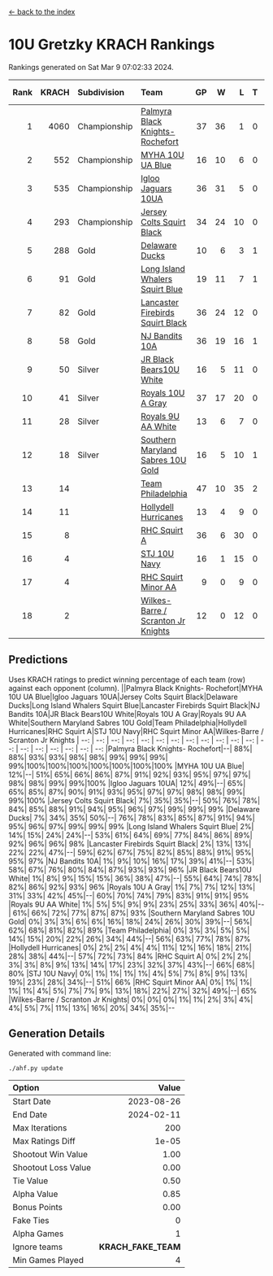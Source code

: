 [<- back to the index](readme.md)
# 10U Gretzky KRACH Rankings
Rankings generated on Sat Mar  9 07:02:33 2024.

Rank|KRACH|Subdivision|Team|GP|W|L|T|OTW|OTL|SoS|Exp Wins|Win Diff
---:|---:|:---|:---|---:|---:|---:|---:|---:|---:|---:|---:|---:
1|4060|Championship|[Palmyra Black Knights- Rochefort](https://gamesheetstats.com/seasons/3659/teams/140260/schedule)|37|36|1|0|0|1|135|36.8|-0.0
2|552|Championship|[MYHA 10U UA Blue](https://gamesheetstats.com/seasons/3659/teams/140258/schedule)|16|10|6|0|0|0|1101|10.8|-0.0
3|535|Championship|[Igloo Jaguars 10UA](https://gamesheetstats.com/seasons/3659/teams/140253/schedule)|36|31|5|0|0|1|207|31.9|0.0
4|293|Championship|[Jersey Colts Squirt Black](https://gamesheetstats.com/seasons/3659/teams/140254/schedule)|34|24|10|0|1|3|558|24.9|0.0
5|288|Gold|[Delaware Ducks](https://gamesheetstats.com/seasons/3659/teams/140218/schedule)|10|6|3|1|0|0|1134|7.3|-0.0
6|91|Gold|[Long Island Whalers Squirt Blue](https://gamesheetstats.com/seasons/3659/teams/140257/schedule)|19|11|7|1|0|0|474|12.4|0.0
7|82|Gold|[Lancaster Firebirds Squirt Black](https://gamesheetstats.com/seasons/3659/teams/140256/schedule)|36|24|12|0|2|1|500|24.9|0.0
8|58|Gold|[NJ Bandits 10A](https://gamesheetstats.com/seasons/3659/teams/140259/schedule)|36|19|16|1|0|1|143|20.4|0.0
9|50|Silver|[JR Black Bears10U White](https://gamesheetstats.com/seasons/3659/teams/140255/schedule)|16|5|11|0|1|1|884|5.9|0.0
10|41|Silver|[Royals 10U A Gray](https://gamesheetstats.com/seasons/3659/teams/140262/schedule)|37|17|20|0|2|2|431|17.9|0.0
11|28|Silver|[Royals 9U AA White](https://gamesheetstats.com/seasons/3659/teams/140225/schedule)|13|6|7|0|0|0|84|6.9|0.0
12|18|Silver|[Southern Maryland Sabres 10U Gold](https://gamesheetstats.com/seasons/3659/teams/140263/schedule)|16|5|10|1|2|0|84|6.4|0.0
13|14||[Team Philadelphia](https://gamesheetstats.com/seasons/3659/teams/140265/schedule)|47|10|35|2|0|2|796|11.9|0.0
14|11||[Hollydell Hurricanes](https://gamesheetstats.com/seasons/3659/teams/140220/schedule)|13|4|9|0|0|0|164|4.9|0.0
15|8||[RHC Squirt A](https://gamesheetstats.com/seasons/3659/teams/140261/schedule)|36|6|30|0|2|0|138|6.9|0.0
16|4||[STJ 10U Navy](https://gamesheetstats.com/seasons/3659/teams/140264/schedule)|16|1|15|0|0|0|802|1.9|0.0
17|4||[RHC Squirt Minor AA](https://gamesheetstats.com/seasons/3659/teams/140224/schedule)|9|0|9|0|0|0|242|0.9|0.0
18|2||[Wilkes-Barre / Scranton Jr Knights](https://gamesheetstats.com/seasons/3659/teams/140228/schedule)|12|0|12|0|0|0|1283|0.9|0.0

## Predictions
Uses KRACH ratings to predict winning percentage of each team (row) against each opponent (column).
||Palmyra Black Knights- Rochefort|MYHA 10U UA Blue|Igloo Jaguars 10UA|Jersey Colts Squirt Black|Delaware Ducks|Long Island Whalers Squirt Blue|Lancaster Firebirds Squirt Black|NJ Bandits 10A|JR Black Bears10U White|Royals 10U A Gray|Royals 9U AA White|Southern Maryland Sabres 10U Gold|Team Philadelphia|Hollydell Hurricanes|RHC Squirt A|STJ 10U Navy|RHC Squirt Minor AA|Wilkes-Barre / Scranton Jr Knights
| --: | --: | --: | --: | --: | --: | --: | --: | --: | --: | --: | --: | --: | --: | --: | --: | --: | --: | --: 
|Palmyra Black Knights- Rochefort|--| 88%| 88%| 93%| 93%| 98%| 98%| 99%| 99%| 99%| 99%|100%|100%|100%|100%|100%|100%|100%
|MYHA 10U UA Blue| 12%|--| 51%| 65%| 66%| 86%| 87%| 91%| 92%| 93%| 95%| 97%| 97%| 98%| 98%| 99%| 99%|100%
|Igloo Jaguars 10UA| 12%| 49%|--| 65%| 65%| 85%| 87%| 90%| 91%| 93%| 95%| 97%| 97%| 98%| 98%| 99%| 99%|100%
|Jersey Colts Squirt Black|  7%| 35%| 35%|--| 50%| 76%| 78%| 84%| 85%| 88%| 91%| 94%| 95%| 96%| 97%| 99%| 99%| 99%
|Delaware Ducks|  7%| 34%| 35%| 50%|--| 76%| 78%| 83%| 85%| 87%| 91%| 94%| 95%| 96%| 97%| 99%| 99%| 99%
|Long Island Whalers Squirt Blue|  2%| 14%| 15%| 24%| 24%|--| 53%| 61%| 64%| 69%| 77%| 84%| 86%| 89%| 92%| 96%| 96%| 98%
|Lancaster Firebirds Squirt Black|  2%| 13%| 13%| 22%| 22%| 47%|--| 59%| 62%| 67%| 75%| 82%| 85%| 88%| 91%| 95%| 95%| 97%
|NJ Bandits 10A|  1%|  9%| 10%| 16%| 17%| 39%| 41%|--| 53%| 58%| 67%| 76%| 80%| 84%| 87%| 93%| 93%| 96%
|JR Black Bears10U White|  1%|  8%|  9%| 15%| 15%| 36%| 38%| 47%|--| 55%| 64%| 74%| 78%| 82%| 86%| 92%| 93%| 96%
|Royals 10U A Gray|  1%|  7%|  7%| 12%| 13%| 31%| 33%| 42%| 45%|--| 60%| 70%| 74%| 79%| 83%| 91%| 91%| 95%
|Royals 9U AA White|  1%|  5%|  5%|  9%|  9%| 23%| 25%| 33%| 36%| 40%|--| 61%| 66%| 72%| 77%| 87%| 87%| 93%
|Southern Maryland Sabres 10U Gold|  0%|  3%|  3%|  6%|  6%| 16%| 18%| 24%| 26%| 30%| 39%|--| 56%| 62%| 68%| 81%| 82%| 89%
|Team Philadelphia|  0%|  3%|  3%|  5%|  5%| 14%| 15%| 20%| 22%| 26%| 34%| 44%|--| 56%| 63%| 77%| 78%| 87%
|Hollydell Hurricanes|  0%|  2%|  2%|  4%|  4%| 11%| 12%| 16%| 18%| 21%| 28%| 38%| 44%|--| 57%| 72%| 73%| 84%
|RHC Squirt A|  0%|  2%|  2%|  3%|  3%|  8%|  9%| 13%| 14%| 17%| 23%| 32%| 37%| 43%|--| 66%| 68%| 80%
|STJ 10U Navy|  0%|  1%|  1%|  1%|  1%|  4%|  5%|  7%|  8%|  9%| 13%| 19%| 23%| 28%| 34%|--| 51%| 66%
|RHC Squirt Minor AA|  0%|  1%|  1%|  1%|  1%|  4%|  5%|  7%|  7%|  9%| 13%| 18%| 22%| 27%| 32%| 49%|--| 65%
|Wilkes-Barre / Scranton Jr Knights|  0%|  0%|  0%|  1%|  1%|  2%|  3%|  4%|  4%|  5%|  7%| 11%| 13%| 16%| 20%| 34%| 35%|--

## Generation Details

Generated with command line:
```
./ahf.py update
```

| Option | Value |
| :----- | ----: |
| Start Date | 2023-08-26 |
| End Date | 2024-02-11 |
| Max Iterations | 200 |
| Max Ratings Diff | 1e-05 |
| Shootout Win Value | 1.00 |
| Shootout Loss Value | 0.00 |
| Tie Value | 0.50 |
| Alpha Value | 0.85 |
| Bonus Points | 0.00 |
| Fake Ties | 0 |
| Alpha Games | 1 |
| Ignore teams | __KRACH_FAKE_TEAM__ |
| Min Games Played | 4 |

